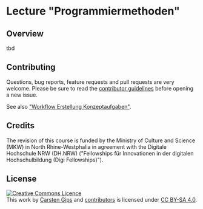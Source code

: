 # Lecture "Programmiermethoden"

## Overview

tbd


## Contributing

Questions, bug reports, feature requests and pull requests are very welcome.
Please be sure to read the [contributor guidelines](CONTRIBUTING.md) before
opening a new issue.

See also ["Workflow Erstellung Konzeptaufgaben"](https://github.com/PM-Dungeon/PM-Lecture/wiki/Workflow-Erstellung-Konzeptaufgaben).


## Credits

The revision of this course is funded by the Ministry of Culture and Science (MKW)
in North Rhine-Westphalia in agreement with the Digitale Hochschule NRW (DH.NRW)
("Fellowships für Innovationen in der digitalen Hochschulbildung (Digi Fellowships)").


## License

<!-- https://creativecommons.org/choose/ -->
<a rel="license" href="http://creativecommons.org/licenses/by-sa/4.0/"><img alt="Creative Commons Licence" style="border-width:0" src="https://i.creativecommons.org/l/by-sa/4.0/88x31.png" /></a><br />This work by <a xmlns:cc="http://creativecommons.org/ns#" href="https://github.com/cagix" property="cc:attributionName" rel="cc:attributionURL">Carsten Gips</a> and <a href="https://github.com/PM-Dungeon/PM-Lecture/graphs/contributors">contributors</a> is licensed under <a rel="license" href="http://creativecommons.org/licenses/by-sa/4.0/">CC BY-SA 4.0</a>.

